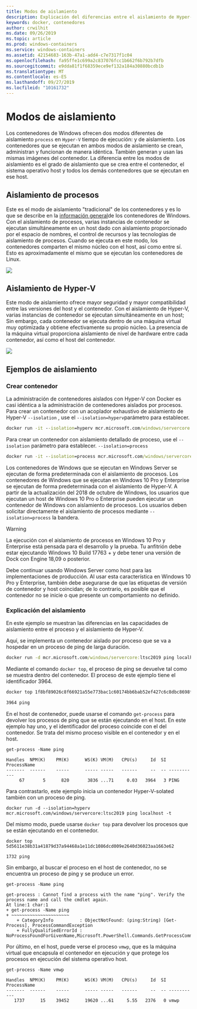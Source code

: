 ```yaml
---
title: Modos de aislamiento
description: Explicación del diferencias entre el aislamiento de Hyper-V y los contenedores aislados del proceso.
keywords: docker, contenedores
author: crwilhit
ms.date: 09/26/2019
ms.topic: article
ms.prod: windows-containers
ms.service: windows-containers
ms.assetid: 42154683-163b-47a1-add4-c7e7317f1c04
ms.openlocfilehash: fa95ffe1c699a2c837076fcc1b662f6b792b7dfb
ms.sourcegitcommit: e9dda81f1f68359ece9ef132a184a30880bcdb1b
ms.translationtype: MT
ms.contentlocale: es-ES
ms.lasthandoff: 09/27/2019
ms.locfileid: "10161732"
---
```

# <a name="isolation-modes"></a>Modos de aislamiento

Los contenedores de Windows ofrecen dos modos diferentes de aislamiento `process` en `Hyper-V` tiempo de ejecución: y de aislamiento. Los contenedores que se ejecutan en ambos modos de aislamiento se crean, administran y funcionan de manera idéntica. También generan y usan las mismas imágenes del contenedor. La diferencia entre los modos de aislamiento es el grado de aislamiento que se crea entre el contenedor, el sistema operativo host y todos los demás contenedores que se ejecutan en ese host.

## <a name="process-isolation"></a>Aislamiento de procesos

Este es el modo de aislamiento "tradicional" de los contenedores y es lo que se describe en la [información general](../about/index.md)de los contenedores de Windows. Con el aislamiento de procesos, varias instancias de contenedor se ejecutan simultáneamente en un host dado con aislamiento proporcionado por el espacio de nombres, el control de recursos y las tecnologías de aislamiento de procesos. Cuando se ejecuta en este modo, los contenedores comparten el mismo núcleo con el host, así como entre sí.  Esto es aproximadamente el mismo que se ejecutan los contenedores de Linux.

![](media/container-arch-process.png)

## <a name="hyper-v-isolation"></a>Aislamiento de Hyper-V
Este modo de aislamiento ofrece mayor seguridad y mayor compatibilidad entre las versiones del host y el contenedor. Con el aislamiento de Hyper-V, varias instancias de contenedor se ejecutan simultáneamente en un host; Sin embargo, cada contenedor se ejecuta dentro de una máquina virtual muy optimizada y obtiene efectivamente su propio núcleo. La presencia de la máquina virtual proporciona aislamiento de nivel de hardware entre cada contenedor, así como el host del contenedor.

![](media/container-arch-hyperv.png)

## <a name="isolation-examples"></a>Ejemplos de aislamiento

### <a name="create-container"></a>Crear contenedor

La administración de contenedores aislados con Hyper-V con Docker es casi idéntica a la administración de contenedores aislados por procesos. Para crear un contenedor con un acoplador exhaustivo de aislamiento de Hyper-V `--isolation` , use el `--isolation=hyperv`parámetro para establecer.

```cmd
docker run -it --isolation=hyperv mcr.microsoft.com/windows/servercore:ltsc2019 cmd
```

Para crear un contenedor con aislamiento detallado de proceso, use el `--isolation` parámetro para establecer. `--isolation=process`

```cmd
docker run -it --isolation=process mcr.microsoft.com/windows/servercore:ltsc2019 cmd
```

Los contenedores de Windows que se ejecutan en Windows Server se ejecutan de forma predeterminada con el aislamiento de procesos. Los contenedores de Windows que se ejecutan en Windows 10 Pro y Enterprise se ejecutan de forma predeterminada con el aislamiento de Hyper-V. A partir de la actualización del 2018 de octubre de Windows, los usuarios que ejecutan un host de Windows 10 Pro o Enterprise pueden ejecutar un contenedor de Windows con aislamiento de procesos. Los usuarios deben solicitar directamente el aislamiento de procesos mediante `--isolation=process` la bandera.

> [!WARNING]
> La ejecución con el aislamiento de procesos en Windows 10 Pro y Enterprise está pensada para el desarrollo y la prueba. Tu anfitrión debe estar ejecutando Windows 10 Build 17763 + y debe tener una versión de Dock con Engine 18,09 o posterior.
> 
> Debe continuar usando Windows Server como host para las implementaciones de producción. Al usar esta característica en Windows 10 Pro y Enterprise, también debe asegurarse de que las etiquetas de versión de contenedor y host coincidan; de lo contrario, es posible que el contenedor no se inicie o que presente un comportamiento no definido.

### <a name="isolation-explanation"></a>Explicación del aislamiento

En este ejemplo se muestran las diferencias en las capacidades de aislamiento entre el proceso y el aislamiento de Hyper-V.

Aquí, se implementa un contenedor aislado por proceso que se va a hospedar en un proceso de ping de larga duración.

``` cmd
docker run -d mcr.microsoft.com/windows/servercore:ltsc2019 ping localhost -t
```

Mediante el comando `docker top`, el proceso de ping se devuelve tal como se muestra dentro del contenedor. El proceso de este ejemplo tiene el identificador 3964.

``` cmd
docker top 1f8bf89026c8f66921a55e773bac1c60174bb6bab52ef427c6c8dbc8698f9d7a

3964 ping
```

En el host de contenedor, puede usarse el comando `get-process` para devolver los procesos de ping que se están ejecutando en el host. En este ejemplo hay uno, y el identificador del proceso coincide con el del contenedor. Se trata del mismo proceso visible en el contenedor y en el host.

```
get-process -Name ping

Handles  NPM(K)    PM(K)      WS(K) VM(M)   CPU(s)     Id  SI ProcessName
-------  ------    -----      ----- -----   ------     --  -- -----------
     67       5      820       3836 ...71     0.03   3964   3 PING
```

Para contrastarlo, este ejemplo inicia un contenedor Hyper-V-solated también con un proceso de ping.

```
docker run -d --isolation=hyperv mcr.microsoft.com/windows/servercore:ltsc2019 ping localhost -t
```

Del mismo modo, puede usarse `docker top` para devolver los procesos que se están ejecutando en el contenedor.

```
docker top 5d5611e38b31a41879d37a94468a1e11dc1086dcd009e2640d36023aa1663e62

1732 ping
```

Sin embargo, al buscar el proceso en el host de contenedor, no se encuentra un proceso de ping y se produce un error.

```
get-process -Name ping

get-process : Cannot find a process with the name "ping". Verify the process name and call the cmdlet again.
At line:1 char:1
+ get-process -Name ping
+ ~~~~~~~~~~~~~~~~~~~~~~
    + CategoryInfo          : ObjectNotFound: (ping:String) [Get-Process], ProcessCommandException
    + FullyQualifiedErrorId : NoProcessFoundForGivenName,Microsoft.PowerShell.Commands.GetProcessCommand
```

Por último, en el host, puede verse el proceso `vmwp`, que es la máquina virtual que encapsula el contenedor en ejecución y que protege los procesos en ejecución del sistema operativo host.

```
get-process -Name vmwp

Handles  NPM(K)    PM(K)      WS(K) VM(M)   CPU(s)     Id  SI ProcessName
-------  ------    -----      ----- -----   ------     --  -- -----------
   1737      15    39452      19620 ...61     5.55   2376   0 vmwp
```
